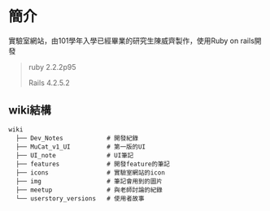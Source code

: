 # 簡介
實驗室網站，由101學年入學已經畢業的研究生陳威齊製作，使用Ruby on rails開發
> ruby 2.2.2p95
>
> Rails 4.2.5.2

## wiki結構
```
wiki
  ├── Dev_Notes            # 開發紀錄
  ├── MuCat_v1_UI          # 第一版的UI
  ├── UI_note              # UI筆記
  ├── features             # 開發feature的筆記
  ├── icons                # 實驗室網站的icon
  ├── img                  # 筆記會用到的圖片
  ├── meetup               # 與老師討論的紀錄
  └── userstory_versions   # 使用者故事
```
